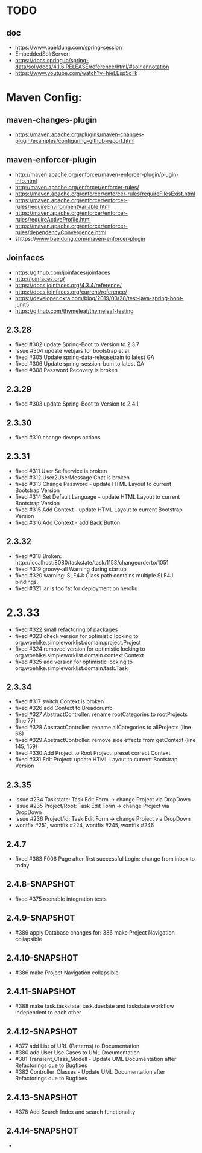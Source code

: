 # TODO 

## doc
* https://www.baeldung.com/spring-session
* EmbeddedSolrServer:
* https://docs.spring.io/spring-data/solr/docs/4.1.6.RELEASE/reference/html/#solr.annotation
* https://www.youtube.com/watch?v=hieLEsp5cTk

# Maven Config:
## maven-changes-plugin
* https://maven.apache.org/plugins/maven-changes-plugin/examples/configuring-github-report.html

## maven-enforcer-plugin
* http://maven.apache.org/enforcer/maven-enforcer-plugin/plugin-info.html
* http://maven.apache.org/enforcer/enforcer-rules/
* https://maven.apache.org/enforcer/enforcer-rules/requireFilesExist.html
* https://maven.apache.org/enforcer/enforcer-rules/requireEnvironmentVariable.html
* https://maven.apache.org/enforcer/enforcer-rules/requireActiveProfile.html
* https://maven.apache.org/enforcer/enforcer-rules/dependencyConvergence.html
* shttps://www.baeldung.com/maven-enforcer-plugin

## Joinfaces
* https://github.com/joinfaces/joinfaces
* http://joinfaces.org/
* https://docs.joinfaces.org/4.3.4/reference/
* https://docs.joinfaces.org/current/reference/
* https://developer.okta.com/blog/2019/03/28/test-java-spring-boot-junit5
* https://github.com/thymeleaf/thymeleaf-testing

## 2.3.28
* fixed #302 update Spring-Boot to Version to 2.3.7
* Issue #304 update webjars for bootstrap et al.
* fixed #305 Update spring-data-releasetrain to latest GA
* fixed #306 Update spring-session-bom to latest GA
* fixed #308 Password Recovery is broken

## 2.3.29
* fixed #303 update Spring-Boot to Version to 2.4.1

## 2.3.30
* fixed #310 change devops actions

## 2.3.31
* fixed #311 User Selfservice is broken
* fixed #312 User2UserMessage Chat is broken
* fixed #313 Change Password - update HTML Layout to current Bootstrap Version
* fixed #314 Set Default Language - update HTML Layout to current Bootstrap Version
* fixed #315 Add Context - update HTML Layout to current Bootstrap Version
* fixed #316 Add Context - add Back Button

## 2.3.32
* fixed #318 Broken: http://localhost:8080/taskstate/task/1153/changeorderto/1051
* fixed #319 groovy-all Warning during startup
* fixed #320 warning: SLF4J: Class path contains multiple SLF4J bindings.
* fixed #321 jar is too fat for deployment on heroku

# 2.3.33
* fixed #322 small refactoring of packages
* fixed #323 check version for optimistic locking to org.woehlke.simpleworklist.domain.project.Project
* fixed #324 removed version for optimistic locking to org.woehlke.simpleworklist.domain.context.Context
* fixed #325 add version for optimistic locking to org.woehlke.simpleworklist.domain.task.Task

## 2.3.34
* fixed #317 switch Context is broken
* fixed #326 add Context to Breadcrumb
* fixed #327 AbstractController: rename rootCategories to rootProjects (line 77)
* fixed #328 AbstractController: rename allCategories to allProjects (line 66)
* fixed #329 AbstractController: remove side effects from getContext (line 145, 159) 
* fixed #330 Add Project to Root Project: preset correct Context 
* fixed #331 Edit Project: update HTML Layout to current Bootstrap Version

## 2.3.35  
* Issue #234 Taskstate: Task Edit Form -> change Project via DropDown
* Issue #235 Project/Root: Task Edit Form -> change Project via DropDown
* Issue #236 Project/id: Task Edit Form -> change Project via DropDown
* wontfix #251, wontfix #224, wontfix #245, wontfix #246 


## 2.4.7
* fixed #383 F006 Page after first successful Login: change from inbox to today

## 2.4.8-SNAPSHOT
* fixed #375 reenable integration tests

## 2.4.9-SNAPSHOT
* #389 apply Database changes for: 386 make Project Navigation collapsible

## 2.4.10-SNAPSHOT
* #386 make Project Navigation collapsible

## 2.4.11-SNAPSHOT
* #388 make task.taskstate, task.duedate and taskstate workflow independent to each other

## 2.4.12-SNAPSHOT
* #377 add List of URL (Patterns) to Documentation
* #380 add User Use Cases to UML Documentation
* #381 Transient_Class_Modell - Update UML Documentation after Refactorings due to Bugfixes
* #382 Controller_Classes - Update UML Documentation after Refactorings due to Bugfixes

## 2.4.13-SNAPSHOT
* #378 Add Search Index and search functionality

## 2.4.14-SNAPSHOT
* 

